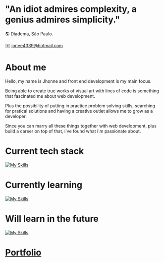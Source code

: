 # "An idiot admires complexity, a genius admires simplicity."

🌎 Diadema, São Paulo.

:envelope: jonee4339@hotmail.com

# About me

Hello, my name is Jhonne and front end development is my main focus.

Being able to create true works of visual art with lines of code is something that fascinated me about web development.

Plus the possibility of putting in practice problem solving skills, searching for pratical solutions and having a creative outlet allows me to grow as a developer.

Since you can marry all these things together with web development, plus build a career on top of that, i've found what i'm passionate about.

# Current tech stack

[![My Skills](https://skillicons.dev/icons?i=html,css,bash,git,vscode,linux,tailwind,js)](https://skillicons.dev)

# Currently learning

[![My Skills](https://skillicons.dev/icons?i=nodejs,express,postgres,react,ts,nextjs)](https://skillicons.dev)

# Will learn in the future

[![My Skills](https://skillicons.dev/icons?i=blender,threejs)](https://skillicons.dev)

# [Portfolio](https://jonee2.is-a.dev/)
